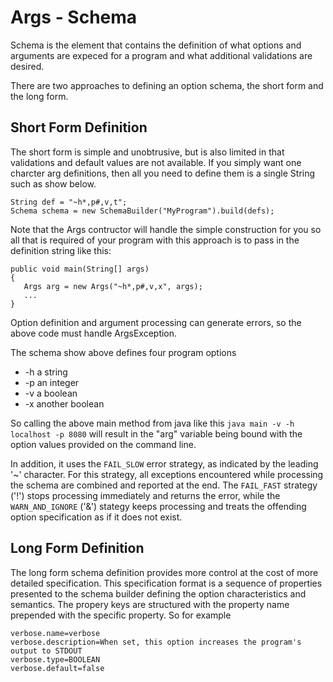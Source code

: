 # Args - Schema

Schema is the element that contains the definition of what options and arguments are expeced
for a program and what additional validations are desired.

There are two approaches to defining an option schema, the short form and the long form.

## Short Form Definition
The short form is simple and unobtrusive, but is also limited in that validations and
default values are not available. If you simply want one charcter arg definitions, then
all you need to define them is a single String such as show below.

```
String def = "~h*,p#,v,t";
Schema schema = new SchemaBuilder("MyProgram").build(defs);
```

Note that the Args contructor will handle the simple construction for you so
all that is required of your program with this approach is to pass in the definition
string like this:

```
public void main(String[] args) 
{
   Args arg = new Args("~h*,p#,v,x", args);
   ...
}
```

Option definition and argument processing can generate errors, so the above code must
handle ArgsException. 


The schema show above defines four program options
* -h a string
* -p an integer
* -v a boolean
* -x another boolean

So calling the above main method from java like this `java main -v -h localhost -p 8080`
will result in the "arg" variable being bound with the option values provided on the command line.

In addition, it uses the `FAIL_SLOW` error strategy, as indicated by the leading '~' character.
For this strategy, all exceptions encountered while processing the schema are combined and 
reported at the end. The `FAIL_FAST` strategy ('!') stops processing immediately and returns the
error, while the `WARN_AND_IGNORE` ('&') stategy keeps processing and treats the offending 
option specification as if it does not exist.

## Long Form Definition
The long form schema definition provides more control at the cost of more detailed specification.
This specification format is a sequence of properties presented to the schema builder 
defining the option characteristics and semantics. The propery keys are structured with
the property name prepended with the specific property. So for example

```
verbose.name=verbose
verbose.description=When set, this option increases the program's output to STDOUT
verbose.type=BOOLEAN
verbose.default=false
```
